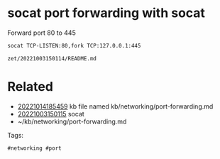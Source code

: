 # socat port forwarding with socat
Forward port 80 to 445
```bash
socat TCP-LISTEN:80,fork TCP:127.0.0.1:445
```

` zet/20221003150114/README.md `

# Related

- [20221014185459](/zet/20221014185459/README.md) kb file named kb/networking/port-forwarding.md
- [20221003150115](/zet/20221003150115/README.md) socat
- ~/kb/networking/port-forwarding.md

Tags:

    #networking #port 
